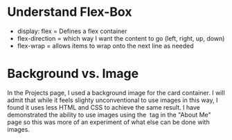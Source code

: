 # Understand Flex-Box

- display: flex = Defines a flex container
- flex-direction = which way I want the content to go (left, right, up, down)
- flex-wrap = allows items to wrap onto the next line as needed

# Background vs. Image

In the Projects page, I used a background image for the card container. I will admit that while it feels slighty unconventional to use images in this way, I found it uses less HTML and CSS to achieve the same result. I have demonstrated the ability to use images using the <img> tag in the "About Me" page so this was more of an experiment of what else can be done with images.
